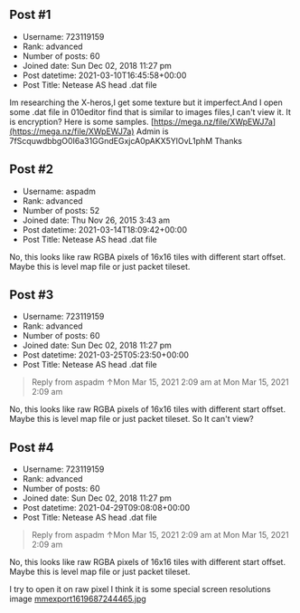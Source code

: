 ## Post #1
- Username: 723119159
- Rank: advanced
- Number of posts: 60
- Joined date: Sun Dec 02, 2018 11:27 pm
- Post datetime: 2021-03-10T16:45:58+00:00
- Post Title: Netease AS head .dat file

Im researching the X-heros,I get some texture but it imperfect.And I open some .dat file in 010editor find that is similar to images files,I can't view it.
It is encryption?
Here is some samples.
[https://mega.nz/file/XWpEWJ7a](https://mega.nz/file/XWpEWJ7a)
Admin is 7fScquwdbbgO0I6a31GGndEGxjcA0pAKX5YlOvL1phM
Thanks
## Post #2
- Username: aspadm
- Rank: advanced
- Number of posts: 52
- Joined date: Thu Nov 26, 2015 3:43 am
- Post datetime: 2021-03-14T18:09:42+00:00
- Post Title: Netease AS head .dat file

No, this looks like raw RGBA pixels of 16x16 tiles with different start offset.
Maybe this is level map file or just packet tileset.
## Post #3
- Username: 723119159
- Rank: advanced
- Number of posts: 60
- Joined date: Sun Dec 02, 2018 11:27 pm
- Post datetime: 2021-03-25T05:23:50+00:00
- Post Title: Netease AS head .dat file

> Reply from aspadm ↑Mon Mar 15, 2021 2:09 am at Mon Mar 15, 2021 2:09 am
>
> 
No, this looks like raw RGBA pixels of 16x16 tiles with different start offset.
Maybe this is level map file or just packet tileset.
So It can't view?
## Post #4
- Username: 723119159
- Rank: advanced
- Number of posts: 60
- Joined date: Sun Dec 02, 2018 11:27 pm
- Post datetime: 2021-04-29T09:08:08+00:00
- Post Title: Netease AS head .dat file

> Reply from aspadm ↑Mon Mar 15, 2021 2:09 am at Mon Mar 15, 2021 2:09 am
>
> 
No, this looks like raw RGBA pixels of 16x16 tiles with different start offset.
Maybe this is level map file or just packet tileset.

I try to open it on raw pixel 
I think it is some special screen resolutions image
[mmexport1619687244465.jpg](https://xentaxbackup.github.io/file/19989_mmexport1619687244465.jpg)
